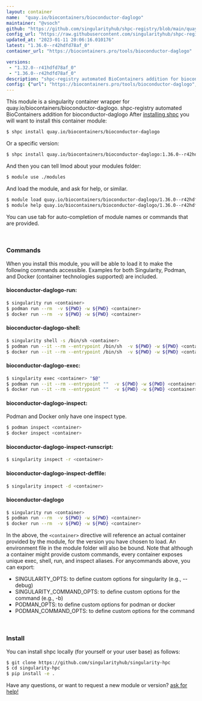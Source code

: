 ```yaml
---
layout: container
name:  "quay.io/biocontainers/bioconductor-daglogo"
maintainer: "@vsoch"
github: "https://github.com/singularityhub/shpc-registry/blob/main/quay.io/biocontainers/bioconductor-daglogo/container.yaml"
config_url: "https://raw.githubusercontent.com/singularityhub/shpc-registry/main/quay.io/biocontainers/bioconductor-daglogo/container.yaml"
updated_at: "2023-01-11 20:06:16.010176"
latest: "1.36.0--r42hdfd78af_0"
container_url: "https://biocontainers.pro/tools/bioconductor-daglogo"

versions:
 - "1.32.0--r41hdfd78af_0"
 - "1.36.0--r42hdfd78af_0"
description: "shpc-registry automated BioContainers addition for bioconductor-daglogo"
config: {"url": "https://biocontainers.pro/tools/bioconductor-daglogo", "maintainer": "@vsoch", "description": "shpc-registry automated BioContainers addition for bioconductor-daglogo", "latest": {"1.36.0--r42hdfd78af_0": "sha256:2319bf2cd74ba69c8a18dd41b94bba32ab29e6488513f1c4e027befc2d085864"}, "tags": {"1.32.0--r41hdfd78af_0": "sha256:d10773b3a7ce39127ac5e66af105cb840f8906c564cc716c67a46215d162ca7f", "1.36.0--r42hdfd78af_0": "sha256:2319bf2cd74ba69c8a18dd41b94bba32ab29e6488513f1c4e027befc2d085864"}, "docker": "quay.io/biocontainers/bioconductor-daglogo"}
---
```


This module is a singularity container wrapper for quay.io/biocontainers/bioconductor-daglogo.
shpc-registry automated BioContainers addition for bioconductor-daglogo
After [installing shpc](#install) you will want to install this container module:


```bash
$ shpc install quay.io/biocontainers/bioconductor-daglogo
```

Or a specific version:

```bash
$ shpc install quay.io/biocontainers/bioconductor-daglogo:1.36.0--r42hdfd78af_0
```

And then you can tell lmod about your modules folder:

```bash
$ module use ./modules
```

And load the module, and ask for help, or similar.

```bash
$ module load quay.io/biocontainers/bioconductor-daglogo/1.36.0--r42hdfd78af_0
$ module help quay.io/biocontainers/bioconductor-daglogo/1.36.0--r42hdfd78af_0
```

You can use tab for auto-completion of module names or commands that are provided.

<br>

### Commands

When you install this module, you will be able to load it to make the following commands accessible.
Examples for both Singularity, Podman, and Docker (container technologies supported) are included.

#### bioconductor-daglogo-run:

```bash
$ singularity run <container>
$ podman run --rm  -v ${PWD} -w ${PWD} <container>
$ docker run --rm  -v ${PWD} -w ${PWD} <container>
```

#### bioconductor-daglogo-shell:

```bash
$ singularity shell -s /bin/sh <container>
$ podman run --it --rm --entrypoint /bin/sh  -v ${PWD} -w ${PWD} <container>
$ docker run --it --rm --entrypoint /bin/sh  -v ${PWD} -w ${PWD} <container>
```

#### bioconductor-daglogo-exec:

```bash
$ singularity exec <container> "$@"
$ podman run --it --rm --entrypoint ""  -v ${PWD} -w ${PWD} <container> "$@"
$ docker run --it --rm --entrypoint ""  -v ${PWD} -w ${PWD} <container> "$@"
```

#### bioconductor-daglogo-inspect:

Podman and Docker only have one inspect type.

```bash
$ podman inspect <container>
$ docker inspect <container>
```

#### bioconductor-daglogo-inspect-runscript:

```bash
$ singularity inspect -r <container>
```

#### bioconductor-daglogo-inspect-deffile:

```bash
$ singularity inspect -d <container>
```



#### bioconductor-daglogo

```bash
$ singularity run <container>
$ podman run --rm  -v ${PWD} -w ${PWD} <container>
$ docker run --rm  -v ${PWD} -w ${PWD} <container>
```


In the above, the `<container>` directive will reference an actual container provided
by the module, for the version you have chosen to load. An environment file in the
module folder will also be bound. Note that although a container
might provide custom commands, every container exposes unique exec, shell, run, and
inspect aliases. For anycommands above, you can export:

 - SINGULARITY_OPTS: to define custom options for singularity (e.g., --debug)
 - SINGULARITY_COMMAND_OPTS: to define custom options for the command (e.g., -b)
 - PODMAN_OPTS: to define custom options for podman or docker
 - PODMAN_COMMAND_OPTS: to define custom options for the command

<br>

### Install

You can install shpc locally (for yourself or your user base) as follows:

```bash
$ git clone https://github.com/singularityhub/singularity-hpc
$ cd singularity-hpc
$ pip install -e .
```

Have any questions, or want to request a new module or version? [ask for help!](https://github.com/singularityhub/singularity-hpc/issues)